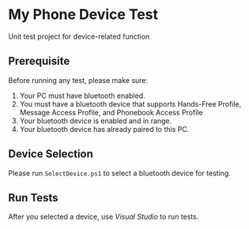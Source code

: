 # My Phone Device Test
Unit test project for device-related function

## Prerequisite
Before running any test, please make sure:
1. Your PC must have bluetooth enabled.
2. You must have a bluetooth device that supports Hands-Free Profile, Message Access Profile, and Phonebook Access Profile
3. Your bluetooth device is enabled and in range.
4. Your bluetooth device has already paired to this PC.

## Device Selection
Please run `SelectDevice.ps1` to select a bluetooth device for testing.

## Run Tests
After you selected a device, use *Visual Studio* to run tests.